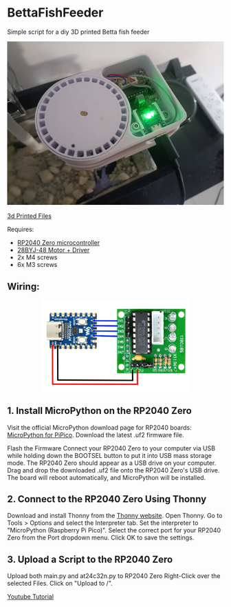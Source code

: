 # BettaFishFeeder
Simple script for a diy 3D printed Betta fish feeder

<p align="center">
  <img src="images/IMG_20240730_211224.jpg" width="800" title="Wiring">
</p>

[3d Printed Files](https://cults3d.com/en/3d-model/gadget/betta-fish-feeder-f008684d7eb13b9ea993)

Requires:
- [RP2040 Zero microcontroller](https://s.click.aliexpress.com/e/_Dd9FU1Z)
- [28BYJ-48 Motor + Driver](https://s.click.aliexpress.com/e/_Dd9FU1Z)
- 2x M4 screws
- 6x M3 screws

## Wiring:
<p align="center">
  <img src="images/wiring.png" width="350" title="Wiring">
</p>

## 1. Install MicroPython on the RP2040 Zero
Visit the official MicroPython download page for RP2040 boards: [MicroPython for PiPico](https://micropython.org/download/RPI_PICO/).
Download the latest .uf2 firmware file.

Flash the Firmware
Connect your RP2040 Zero to your computer via USB while holding down the BOOTSEL button to put it into USB mass storage mode.
The RP2040 Zero should appear as a USB drive on your computer.
Drag and drop the downloaded .uf2 file onto the RP2040 Zero's USB drive.
The board will reboot automatically, and MicroPython will be installed.

## 2. Connect to the RP2040 Zero Using Thonny
Download and install Thonny from the [Thonny website](https://thonny.org/).
Open Thonny.
Go to Tools > Options and select the Interpreter tab.
Set the interpreter to "MicroPython (Raspberry Pi Pico)".
Select the correct port for your RP2040 Zero from the Port dropdown menu.
Click OK to save the settings.

## 3. Upload a Script to the RP2040 Zero
Upload both main.py and at24c32n.py to RP2040 Zero
Right-Click over the selected Files.
Click on "Upload to /".

[Youtube Tutorial](https://www.youtube.com/watch?v=FtlYC5Xqgns)
